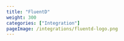 ```yaml
---
title: "FluentD"
weight: 300
categories: ["Integration"]
pageImage: /integrations/fluentd-logo.png
---
```

